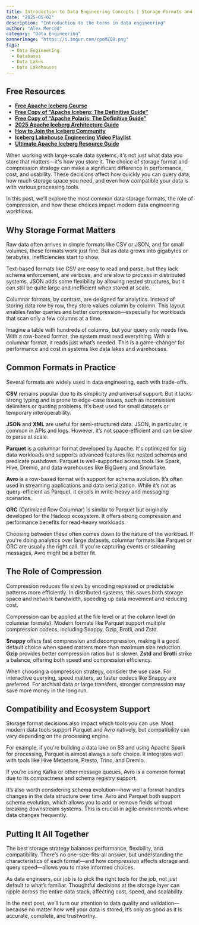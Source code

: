 ```yaml
---
title: Introduction to Data Engineering Concepts | Storage Formats and Compression
date: "2025-05-02"
description: "Introduction to the terms in data engineering"
author: "Alex Merced"
category: "Data Engineering"
bannerImage: "https://i.imgur.com/cpoMZQ8.png"
tags:
  - Data Engineering
  - Databases
  - Data Lakes
  - Data Lakehouses
---
```


## Free Resources  
- **[Free Apache Iceberg Course](https://hello.dremio.com/webcast-an-apache-iceberg-lakehouse-crash-course-reg.html?utm_source=ev_external_blog&utm_medium=influencer&utm_campaign=intro_to_de&utm_content=alexmerced&utm_term=external_blog)**  
- **[Free Copy of “Apache Iceberg: The Definitive Guide”](https://hello.dremio.com/wp-apache-iceberg-the-definitive-guide-reg.html?utm_source=ev_external_blog&utm_medium=influencer&utm_campaign=intro_to_de&utm_content=alexmerced&utm_term=external_blog)**  
- **[Free Copy of “Apache Polaris: The Definitive Guide”](https://hello.dremio.com/wp-apache-polaris-guide-reg.html?utm_source=ev_external_blog&utm_medium=influencer&utm_campaign=intro_to_de&utm_content=alexmerced&utm_term=external_blog)**  
- **[2025 Apache Iceberg Architecture Guide](https://medium.com/data-engineering-with-dremio/2025-guide-to-architecting-an-iceberg-lakehouse-9b19ed42c9de)**  
- **[How to Join the Iceberg Community](https://medium.alexmerced.blog/guide-to-finding-apache-iceberg-events-near-you-and-being-part-of-the-greater-iceberg-community-0c38ae785ddb)**  
- **[Iceberg Lakehouse Engineering Video Playlist](https://youtube.com/playlist?list=PLsLAVBjQJO0p0Yq1fLkoHvt2lEJj5pcYe&si=WTSnqjXZv6Glkc3y)**  
- **[Ultimate Apache Iceberg Resource Guide](https://medium.com/data-engineering-with-dremio/ultimate-directory-of-apache-iceberg-resources-e3e02efac62e)** 

When working with large-scale data systems, it's not just what data you store that matters—it's how you store it. The choice of storage format and compression strategy can make a significant difference in performance, cost, and usability. These decisions affect how quickly you can query data, how much storage space you need, and even how compatible your data is with various processing tools.

In this post, we’ll explore the most common data storage formats, the role of compression, and how these choices impact modern data engineering workflows.

## Why Storage Format Matters

Raw data often arrives in simple formats like CSV or JSON, and for small volumes, these formats work just fine. But as data grows into gigabytes or terabytes, inefficiencies start to show.

Text-based formats like CSV are easy to read and parse, but they lack schema enforcement, are verbose, and are slow to process in distributed systems. JSON adds some flexibility by allowing nested structures, but it can still be quite large and inefficient when stored at scale.

Columnar formats, by contrast, are designed for analytics. Instead of storing data row by row, they store values column by column. This layout enables faster queries and better compression—especially for workloads that scan only a few columns at a time.

Imagine a table with hundreds of columns, but your query only needs five. With a row-based format, the system must read everything. With a columnar format, it reads just what’s needed. This is a game-changer for performance and cost in systems like data lakes and warehouses.

## Common Formats in Practice

Several formats are widely used in data engineering, each with trade-offs.

**CSV** remains popular due to its simplicity and universal support. But it lacks strong typing and is prone to edge-case issues, such as inconsistent delimiters or quoting problems. It's best used for small datasets or temporary interoperability.

**JSON** and **XML** are useful for semi-structured data. JSON, in particular, is common in APIs and logs. However, it’s not space-efficient and can be slow to parse at scale.

**Parquet** is a columnar format developed by Apache. It's optimized for big data workloads and supports advanced features like nested schemas and predicate pushdown. Parquet is well-supported across tools like Spark, Hive, Dremio, and data warehouses like BigQuery and Snowflake.

**Avro** is a row-based format with support for schema evolution. It’s often used in streaming applications and data serialization. While it’s not as query-efficient as Parquet, it excels in write-heavy and messaging scenarios.

**ORC** (Optimized Row Columnar) is similar to Parquet but originally developed for the Hadoop ecosystem. It offers strong compression and performance benefits for read-heavy workloads.

Choosing between these often comes down to the nature of the workload. If you're doing analytics over large datasets, columnar formats like Parquet or ORC are usually the right call. If you're capturing events or streaming messages, Avro might be a better fit.

## The Role of Compression

Compression reduces file sizes by encoding repeated or predictable patterns more efficiently. In distributed systems, this saves both storage space and network bandwidth, speeding up data movement and reducing cost.

Compression can be applied at the file level or at the column level (in columnar formats). Modern formats like Parquet support multiple compression codecs, including Snappy, Gzip, Brotli, and Zstd.

**Snappy** offers fast compression and decompression, making it a good default choice when speed matters more than maximum size reduction. **Gzip** provides better compression ratios but is slower. **Zstd** and **Brotli** strike a balance, offering both speed and compression efficiency.

When choosing a compression strategy, consider the use case. For interactive querying, speed matters, so faster codecs like Snappy are preferred. For archival data or large transfers, stronger compression may save more money in the long run.

## Compatibility and Ecosystem Support

Storage format decisions also impact which tools you can use. Most modern data tools support Parquet and Avro natively, but compatibility can vary depending on the processing engine.

For example, if you're building a data lake on S3 and using Apache Spark for processing, Parquet is almost always a safe choice. It integrates well with tools like Hive Metastore, Presto, Trino, and Dremio.

If you’re using Kafka or other message queues, Avro is a common format due to its compactness and schema registry support.

It’s also worth considering schema evolution—how well a format handles changes in the data structure over time. Avro and Parquet both support schema evolution, which allows you to add or remove fields without breaking downstream systems. This is crucial in agile environments where data changes frequently.

## Putting It All Together

The best storage strategy balances performance, flexibility, and compatibility. There’s no one-size-fits-all answer, but understanding the characteristics of each format—and how compression affects storage and query speed—allows you to make informed choices.

As data engineers, our job is to pick the right tools for the job, not just default to what’s familiar. Thoughtful decisions at the storage layer can ripple across the entire data stack, affecting cost, speed, and scalability.

In the next post, we’ll turn our attention to data quality and validation—because no matter how well your data is stored, it’s only as good as it is accurate, complete, and trustworthy.
